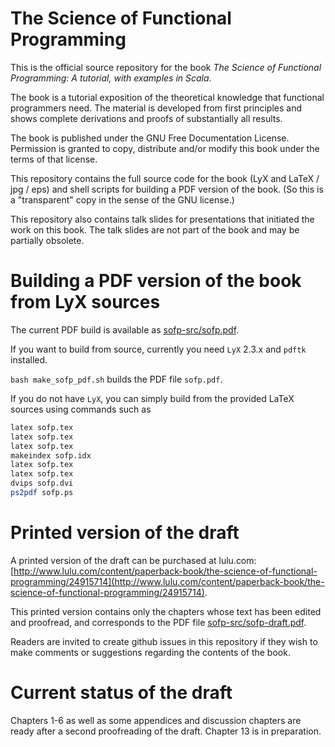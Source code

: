 # The Science of Functional Programming

This is the official source repository for the book _The Science of Functional Programming: A tutorial, with examples in Scala_.

The book is a tutorial exposition of the theoretical knowledge that functional programmers need. The material is developed from first principles and shows complete derivations and proofs of substantially all results.

The book is published under the GNU Free Documentation License. Permission is granted to copy, distribute and/or modify this book under the terms of that license.

This repository contains the full source code for the book (LyX and LaTeX / jpg / eps) and shell scripts for building a PDF version of the book. (So this is a "transparent" copy in the sense of the GNU license.)

This repository also contains talk slides for presentations that initiated the work on this book. The talk slides are not part of the book and may be partially obsolete.

# Building a PDF version of the book from LyX sources

The current PDF build is available as [sofp-src/sofp.pdf](sofp-src/sofp.pdf).

If you want to build from source, currently you need `LyX` 2.3.x and `pdftk` installed. 

`bash make_sofp_pdf.sh` builds the PDF file `sofp.pdf`.

If you do not have `LyX`, you can simply build from the provided LaTeX sources using commands such as

```bash
latex sofp.tex
latex sofp.tex
latex sofp.tex
makeindex sofp.idx
latex sofp.tex
latex sofp.tex
dvips sofp.dvi
ps2pdf sofp.ps
```

# Printed version of the draft

A printed version of the draft can be purchased at lulu.com: [http://www.lulu.com/content/paperback-book/the-science-of-functional-programming/24915714](http://www.lulu.com/content/paperback-book/the-science-of-functional-programming/24915714).

This printed version contains only the chapters whose text has been edited and proofread, and corresponds to the PDF file [sofp-src/sofp-draft.pdf](sofp-src/sofp-draft.pdf). 

Readers are invited to create github issues in this repository if they wish to make comments or suggestions regarding the contents of the book.

# Current status of the draft

Chapters 1-6 as well as some appendices and discussion chapters are ready after a second proofreading of the draft. Chapter 13 is in preparation.
